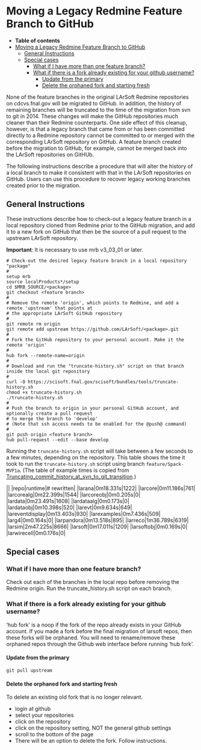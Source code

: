 Moving a Legacy Redmine Feature Branch to GitHub
======================================================================================================

-   **Table of contents**
-   [Moving a Legacy Redmine Feature Branch to GitHub](#Moving-a-Legacy-Redmine-Feature-Branch-to-GitHub)
    -   [General Instructions](#General-Instructions)
    -   [Special cases](#Special-cases)
        -   [What if I have more than one feature branch?](#What-if-I-have-more-than-one-feature-branch)
        -   [What if there is a fork already existing for your github username?](#What-if-there-is-a-fork-already-existing-for-your-github-username)
            -   [Update from the primary](#Update-from-the-primary)
            -   [Delete the orphaned fork and starting fresh](#Delete-the-orphaned-fork-and-starting-fresh)

None of the feature branches in the original LArSoft Redmine repositories on cdcvs.fnal.gov will be migrated to GitHub. In addition, the history of remaining branches will be truncated to the time of the migration from svn to git in 2014. These changes will make the GitHub repositories much cleaner than their Redmine counterparts. One side effect of this cleanup, however, is that a legacy branch that came from or has been committed directly to a Redmine repository cannot be committed to or merged with the corresponding LArSoft repository on GitHub. A feature branch created before the migration to GitHub, for example, cannot be merged back into the LArSoft repositories on GitHUb.

The following instructions describe a procedure that will alter the history of a local branch to make it consistent with that in the LArSoft repositories on GitHub. Users can use this procedure to recover legacy working branches created prior to the migration.

General Instructions
----------------------------------------------

These instructions describe how to check-out a legacy feature branch in a local repository cloned from Redmine prior to the GitHub migration, and add it to a new fork on GitHub that then be the source of a pull request to the upstream LArSoft repository.

**Important**: It is necessary to use mrb v3_03_01 or later.

    # Check-out the desired legacy feature branch in a local repository "package" 
    #
    setup mrb
    source localProducts*/setup
    cd $MRB_SOURCE/<package>
    git checkout <feature branch>
    #
    # Remove the remote 'origin', which points to Redmine, and add a remote 'upstream' that points at 
    # the appropriate LArSoft GitHub repository
    #
    git remote rm origin
    git remote add upstream https://github.com/LArSoft/<package>.git
    #
    # Fork the GitHub repository to your personal account. Make it the remote 'origin'
    #
    hub fork --remote-name=origin
    #
    # Download and run the "truncate-history.sh" script on that branch inside the local git repository 
    # 
    curl -O https://scisoft.fnal.gov/scisoft/bundles/tools/truncate-history.sh
    chmod +x truncate-history.sh
    ./truncate-history.sh
    #
    # Push the branch to origin in your personal GitHub account, and optionally create a pull request
    # to merge the branch to 'develop' 
    # (Note that ssh access needs to be enabled for the @push@ command)
    #
    git push origin <feature branch>
    hub pull-request --edit --base develop

Running the `truncate-history.sh` script will take between a few seconds to a few minutes, depending on the repository. This table shows the time it took to run the `truncate-history.sh` script using branch `feature/Spack-MVP1a`. (The table of example times is copied from [Truncating_commit_history_at_svn_to_git_transition](Truncating_commit_history_at_svn_to_git_transition).)

||
|repo|runtime|\# rewritten|
|larana|0m18.331s|1222|
|larcore|0m11.186s|761|
|larcorealg|0m22.399s|1544|
|larcoreobj|0m0.205s|0|
|lardata|0m23.491s|1608|
|lardataalg|0m0.173s|0|
|lardataobj|0m10.398s|520|
|larevt|0m9.634s|649|
|lareventdisplay|0m13.403s|930|
|larexamples|0m7.436s|509|
|larg4|0m0.164s|0|
|larpandora|0m13.518s|895|
|larreco|1m36.789s|6319|
|larsim|2m47.225s|8666|
|larsoft|0m17.011s|1209|
|larsoftobj|0m0.169s|0|
|larwirecell|0m0.176s|0|

Special cases
--------------------------------

### What if I have more than one feature branch?

Check out each of the branches in the local repo before removing the Redmine origin. Run the truncate_history.sh script on each branch.

### What if there is a fork already existing for your github username?

‘hub fork’ is a noop if the fork of the repo already exists in your GitHub account. If you made a fork before the final migration of larsoft repos, then these forks will be orphaned. You will need to rename/remove these orphaned repos through the Github web interface before running ‘hub fork’.

#### Update from the primary

    git pull upstream

#### Delete the orphaned fork and starting fresh

To delete an existing old fork that is no longer relevant.

-   login at github
-   select your repositories
-   click on the repository
-   click on the repository setting, NOT the general github settings
-   scroll to the bottom of the page
-   There will be an option to delete the fork. Follow instructions.
